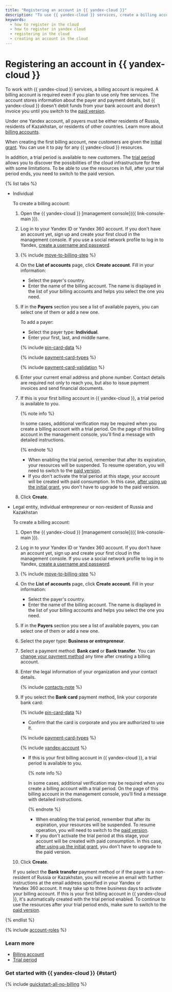 ```yaml
---
title: "Registering an account in {{ yandex-cloud }}"
description: "To use {{ yandex-cloud }} services, create a billing account first. The account is required even if you plan to use only free services."
keywords:
  - how to register in the cloud
  - how to register in yandex cloud
  - registering in the cloud
  - creating an account in the cloud
---
```


# Registering an account in {{ yandex-cloud }}

To work with {{ yandex-cloud }} services, a billing account is required. A billing account is required even if you plan to use only free services. The account stores information about the payer and payment details, but {{ yandex-cloud }} doesn't debit funds from your bank account and doesn't invoice you until you switch to the [paid version](../operations/activate-commercial.md).

Under one Yandex account, all payers must be either residents of Russia, residents of Kazakhstan, or residents of other countries. Learn more about [billing accounts](../concepts/billing-account.md).

When creating the first billing account, new customers are given the [initial grant](../concepts/bonus-account.md#start). You can use it to pay for any {{ yandex-cloud }} resources.

In addition, a trial period is available to new customers. The [trial period](../concepts/trial-period.md) allows you to discover the possibilities of the cloud infrastructure for free with some limitations. To be able to use the resources in full, after your trial period ends, you need to switch to the paid version.


{% list tabs %}

- Individual

   To create a billing account:

   1. Open the {{ yandex-cloud }} [management console]({{ link-console-main }}).

   1. Log in to your Yandex ID or Yandex 360 account. If you don't have an account yet, sign up and create your first cloud in the management console. If you use a social network profile to log in to Yandex, [create a username and password](https://passport.yandex.com/passport?mode=postregistration&create_login=1).

   1. {% include [move-to-billing-step](../_includes/move-to-billing-step.md) %}

   1. On the **List of accounts** page, click **Create account**. Fill in your information:

      * Select the payer's country.
      * Enter the name of the billing account. The name is displayed in the list of your billing accounts and helps you select the one you need.

   1. If in the **Payers** section you see a list of available payers, you can select one of them or add a new one.

      To add a payer:

      * Select the payer type: **Individual**.
      * Enter your first, last, and middle name.

      {% include [pin-card-data](../../_includes/billing/pin-card-data.md) %}

      {% include [payment-card-types](../../_includes/billing/payment-card-types.md) %}

      {% include [payment-card-validation](../../_includes/billing/payment-card-validation.md) %}

   1. Enter your current email address and phone number. Contact details are required not only to reach you, but also to issue payment invoices and send financial documents.

   1. If this is your first billing account in {{ yandex-cloud }}, a trial period is available to you.

      {% note info %}

      In some cases, additional verification may be required when you create a billing account with a trial period. On the page of this billing account in the management console, you'll find a message with detailed instructions.

      {% endnote %}

      * When enabling the trial period, remember that after its expiration, your resources will be suspended. To resume operation, you will need to switch to the [paid version](../operations/activate-commercial.md).
      * If you don't activate the trial period at this stage, your account will be created with paid consumption. In this case, [after using up the initial grant](../../getting-started/usage-grant.md), you don't have to upgrade to the paid version.

   1. Click **Create**.

- Legal entity, individual entrepreneur or non-resident of Russia and Kazakhstan

   To create a billing account:

   1. Open the {{ yandex-cloud }} [management console]({{ link-console-main }}).

   1. Log in to your Yandex ID or Yandex 360 account. If you don't have an account yet, sign up and create your first cloud in the management console. If you use a social network profile to log in to Yandex, [create a username and password](https://passport.yandex.com/passport?mode=postregistration&create_login=1).

   1. {% include [move-to-billing-step](../_includes/move-to-billing-step.md) %}

   1. On the **List of accounts** page, click **Create account**. Fill in your information:

      * Select the payer's country.
      * Enter the name of the billing account. The name is displayed in the list of your billing accounts and helps you select the one you need.

   1. If in the **Payers** section you see a list of available payers, you can select one of them or add a new one.

   1. Select the payer type: **Business or entrepreneur**.

   1. Select a payment method: **Bank card** or **Bank transfer**. You can [change your payment method](../operations/change-payment-method.md) any time after creating a billing account.

   1. Enter the legal information of your organization and your contact details.

      {% include [contacts-note](../../_includes/billing/contacts-note.md) %}

   1. If you select the **Bank card** payment method, link your corporate bank card:

      {% include [pin-card-data](../../_includes/billing/pin-card-data.md) %}

      * Confirm that the card is corporate and you are authorized to use it.

      {% include [payment-card-types](../../_includes/billing/payment-card-types.md) %}

      {% include [yandex-account](../../_includes/billing/payment-card-validation.md) %}

      * If this is your first billing account in {{ yandex-cloud }}, a trial period is available to you.

         {% note info %}

         In some cases, additional verification may be required when you create a billing account with a trial period. On the page of this billing account in the management console, you'll find a message with detailed instructions.

         {% endnote %}

         * When enabling the trial period, remember that after its expiration, your resources will be suspended. To resume operation, you will need to switch to the [paid version](../operations/activate-commercial.md).
         * If you don't activate the trial period at this stage, your account will be created with paid consumption. In this case, [after using up the initial grant](../../getting-started/usage-grant.md), you don't have to upgrade to the paid version.

   1. Click **Create**.

   If you select the **Bank transfer** payment method or if the payer is a non-resident of Russia or Kazakhstan, you will receive an email with further instructions at the email address specified in your Yandex or Yandex 360 account. It may take up to three business days to activate your billing account. If this is your first billing account in {{ yandex-cloud }}, it's automatically created with the trial period enabled. To continue to use the resources after your trial period ends, make sure to switch to the [paid version](../operations/activate-commercial.md).

{% endlist %}



{% include [account-roles](../_includes/account-roles.md) %}

### Learn more

- [Billing account](../concepts/billing-account.md)
- [Trial period](../../getting-started/free-trial/concepts/quickstart.md)


### Get started with {{ yandex-cloud }} {#start}

   {% include [quickstart-all-no-billing](../../_includes/quickstart-all-no-billing.md) %}
   
